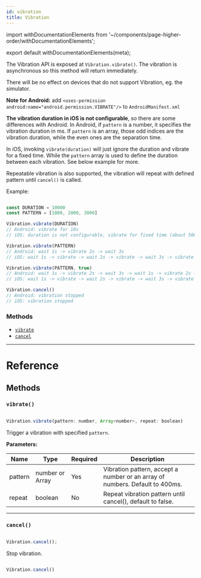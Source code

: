```yaml
---
id: vibration
title: Vibration
---
```


import withDocumentationElements from '~/components/page-higher-order/withDocumentationElements';

export default withDocumentationElements(meta);

The Vibration API is exposed at `Vibration.vibrate()`. The vibration is asynchronous so this method will return immediately.

There will be no effect on devices that do not support Vibration, eg. the simulator.

**Note for Android:** add `<uses-permission android:name="android.permission.VIBRATE"/>` to `AndroidManifest.xml`

**The vibration duration in iOS is not configurable**, so there are some differences with Android. In Android, if `pattern` is a number, it specifies the vibration duration in ms. If `pattern` is an array, those odd indices are the vibration duration, while the even ones are the separation time.

In iOS, invoking `vibrate(duration)` will just ignore the duration and vibrate for a fixed time. While the `pattern` array is used to define the duration between each vibration. See below example for more.

Repeatable vibration is also supported, the vibration will repeat with defined pattern until `cancel()` is called.

Example:


```javascript

const DURATION = 10000
const PATTERN = [1000, 2000, 3000]

Vibration.vibrate(DURATION)
// Android: vibrate for 10s
// iOS: duration is not configurable, vibrate for fixed time (about 500ms)

Vibration.vibrate(PATTERN)
// Android: wait 1s -> vibrate 2s -> wait 3s
// iOS: wait 1s -> vibrate -> wait 2s -> vibrate -> wait 3s -> vibrate

Vibration.vibrate(PATTERN, true)
// Android: wait 1s -> vibrate 2s -> wait 3s -> wait 1s -> vibrate 2s -> wait 3s -> ...
// iOS: wait 1s -> vibrate -> wait 2s -> vibrate -> wait 3s -> vibrate -> wait 1s -> vibrate -> wait 2s -> vibrate -> wait 3s -> vibrate -> ...

Vibration.cancel()
// Android: vibration stopped
// iOS: vibration stopped

```


### Methods

* [`vibrate`](../vibration/#vibrate)
* [`cancel`](../vibration/#cancel)

---

# Reference

## Methods

### `vibrate()`


```javascript

Vibration.vibrate(pattern: number, Array<number>, repeat: boolean)

```


Trigger a vibration with specified `pattern`.

**Parameters:**

| Name    | Type                    | Required | Description                                                                  |
| ------- | ----------------------- | -------- | ---------------------------------------------------------------------------- |
| pattern | number or Array<number> | Yes      | Vibration pattern, accept a number or an array of numbers. Default to 400ms. |
| repeat  | boolean                 | No       | Repeat vibration pattern until cancel(), default to false.                   |

---

### `cancel()`


```javascript

Vibration.cancel();

```


Stop vibration.


```javascript

Vibration.cancel()

```


